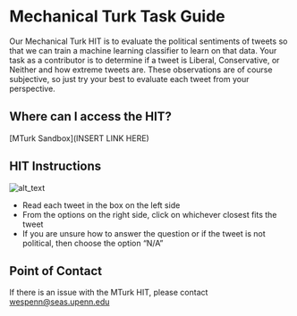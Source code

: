 
# Mechanical Turk Task Guide

Our Mechanical Turk HIT is to evaluate the political sentiments of tweets so that we can train a machine learning classifier to learn on that data. Your task as a contributor is to determine if a tweet is Liberal, Conservative, or Neither and how extreme tweets are. These observations are of course subjective, so just try your best to evaluate each tweet from your perspective. 


## Where can I access the HIT?

[MTurk Sandbox](INSERT LINK HERE)


## HIT Instructions

![alt_text](images/image1.png "image_tooltip")

*   Read each tweet in the box on the left side
*   From the options on the right side, click on whichever closest fits the tweet
*   If you are unsure how to answer the question or if the tweet is not political, then choose the option “N/A”


## Point of Contact

If there is an issue with the MTurk HIT, please contact [wespenn@seas.upenn.edu](mailto:wespenn@seas.upenn.edu)